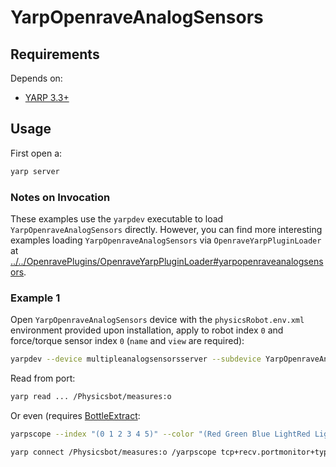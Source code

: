 # YarpOpenraveAnalogSensors


## Requirements
Depends on:
- [YARP 3.3+](https://github.com/roboticslab-uc3m/installation-guides/blob/master/install-yarp.md/)

## Usage
First open a:
```bash
yarp server
```

### Notes on Invocation
These examples use the `yarpdev` executable to load `YarpOpenraveAnalogSensors` directly. However, you can find more interesting examples loading `YarpOpenraveAnalogSensors` via `OpenraveYarpPluginLoader` at [../../OpenravePlugins/OpenraveYarpPluginLoader#yarpopenraveanalogsensors](../../OpenravePlugins/OpenraveYarpPluginLoader#yarpopenraveanalogsensors).

### Example 1
Open `YarpOpenraveAnalogSensors` device with the `physicsRobot.env.xml` environment provided upon installation, apply to robot index `0` and force/torque sensor index `0` (`name` and `view` are required):

```bash
yarpdev --device multipleanalogsensorsserver --subdevice YarpOpenraveAnalogSensors --robotIndex 0 --ftSensorIndices 0 --period 50 --env openrave/physicsRobot.env.xml --name /Physicsbot --view
```

Read from port:
```bash
yarp read ... /Physicsbot/measures:o
```

Or even (requires [BottleExtract](https://github.com/roboticslab-uc3m/yarp-devices/tree/e3b9d8e0874c75d26a1b0e05d9d63bcf805aff76/libraries/YarpPlugins/PortMonitorPlugins/cpp/bottle_extract_portmonitor):
```bash
yarpscope --index "(0 1 2 3 4 5)" --color "(Red Green Blue LightRed LightGreen LightBlue)"
```
```bash
yarp connect /Physicsbot/measures:o /yarpscope tcp+recv.portmonitor+type.dll+file.BottleExtract+index.5+subindex.0+subsubindex.0
```
